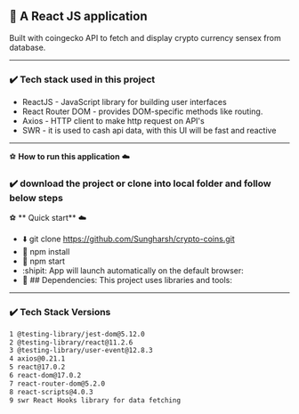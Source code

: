 ## 🚀 A React JS application

Built with coingecko API to fetch and display crypto currency sensex from
database.

---

### :heavy_check_mark: Tech stack used in this project

- ReactJS - JavaScript library for building user interfaces
- React Router DOM - provides DOM-specific methods like routing.
- Axios - HTTP client to make http request on API's
- SWR - it is used to cash api data, with this UI will be fast and reactive

---

:soccer: **How to run this application** :cloud:

### :heavy_check_mark: download the project or clone into local folder and follow below steps

:soccer: ** Quick start** :cloud:

- :arrow_down: git clone https://github.com/Sungharsh/crypto-coins.git
- :ship: npm install
- :rocket: npm start
- :shipit: App will launch automatically on the default browser:
- :file_folder: ## Dependencies: This project uses libraries and tools:

---

### :heavy_check_mark: Tech Stack Versions

```sh
1 @testing-library/jest-dom@5.12.0
2 @testing-library/react@11.2.6
3 @testing-library/user-event@12.8.3
4 axios@0.21.1
5 react@17.0.2
6 react-dom@17.0.2
7 react-router-dom@5.2.0
8 react-scripts@4.0.3
9 swr React Hooks library for data fetching
```
